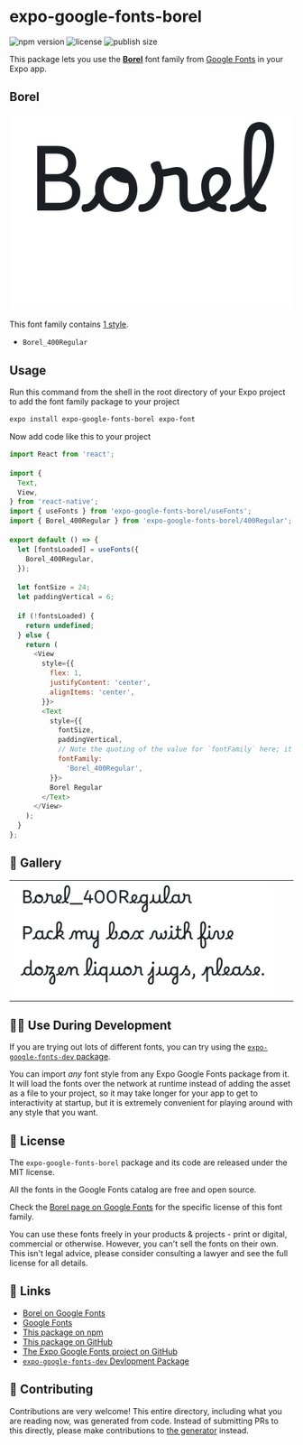 # expo-google-fonts-borel

![npm version](https://flat.badgen.net/npm/v/expo-google-fonts-borel)
![license](https://flat.badgen.net/github/license/expo/google-fonts)
![publish size](https://flat.badgen.net/packagephobia/install/expo-google-fonts-borel)

This package lets you use the [**Borel**](https://fonts.google.com/specimen/Borel) font family from [Google Fonts](https://fonts.google.com/) in your Expo app.

## Borel

![Borel](./font-family.png)

This font family contains [1 style](#-gallery).

- `Borel_400Regular`

## Usage

Run this command from the shell in the root directory of your Expo project to add the font family package to your project
```sh
expo install expo-google-fonts-borel expo-font
```

Now add code like this to your project
```js
import React from 'react';

import {
  Text,
  View,
} from 'react-native';
import { useFonts } from 'expo-google-fonts-borel/useFonts';
import { Borel_400Regular } from 'expo-google-fonts-borel/400Regular';

export default () => {
  let [fontsLoaded] = useFonts({
    Borel_400Regular,
  });

  let fontSize = 24;
  let paddingVertical = 6;

  if (!fontsLoaded) {
    return undefined;
  } else {
    return (
      <View
        style={{
          flex: 1,
          justifyContent: 'center',
          alignItems: 'center',
        }}>
        <Text
          style={{
            fontSize,
            paddingVertical,
            // Note the quoting of the value for `fontFamily` here; it expects a string!
            fontFamily:
              'Borel_400Regular',
          }}>
          Borel Regular
        </Text>
      </View>
    );
  }
};

```

## 🔡 Gallery


||||
|-|-|-|
|![Borel_400Regular](.//400Regular/Borel_400Regular.ttf.png)||||


## 👩‍💻 Use During Development

If you are trying out lots of different fonts, you can try using the [`expo-google-fonts-dev` package](https://github.com/freeboub/google-fonts/tree/master/font-packages/dev#readme).

You can import *any* font style from any Expo Google Fonts package from it. It will load the fonts
over the network at runtime instead of adding the asset as a file to your project, so it may take longer
for your app to get to interactivity at startup, but it is extremely convenient
for playing around with any style that you want.

## 📖 License

The `expo-google-fonts-borel` package and its code are released under the MIT license.

All the fonts in the Google Fonts catalog are free and open source.

Check the [Borel page on Google Fonts](https://fonts.google.com/specimen/Borel) for the specific license of this font family.

You can use these fonts freely in your products & projects - print or digital, commercial or otherwise. However, you can't sell the fonts on their own. This isn't legal advice, please consider consulting a lawyer and see the full license for all details.

## 🔗 Links

- [Borel on Google Fonts](https://fonts.google.com/specimen/Borel)
- [Google Fonts](https://fonts.google.com/)
- [This package on npm](https://www.npmjs.com/package/expo-google-fonts-borel)
- [This package on GitHub](https://github.com/freeboub/google-fonts/tree/master/font-packages/borel)
- [The Expo Google Fonts project on GitHub](https://github.com/freeboub/google-fonts)
- [`expo-google-fonts-dev` Devlopment Package](https://github.com/freeboub/google-fonts/tree/master/font-packages/dev)

## 🤝 Contributing

Contributions are very welcome! This entire directory, including what you are reading now, was generated from code. Instead of submitting PRs to this directly, please make contributions to [the generator](https://github.com/freeboub/google-fonts/tree/master/packages/generator) instead.

